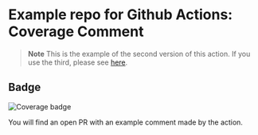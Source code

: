 # Example repo for Github Actions: Coverage Comment

> **Note**
> This is the example of the second version of this action. If you use the third, please see [here](https://github.com/py-cov-action/python-coverage-comment-action-v3-example).

## Badge

![Coverage badge](https://img.shields.io/endpoint?url=https://raw.githubusercontent.com/wiki/ewjoachim/python-coverage-comment-action-example/python-coverage-comment-action-badge.json)

You will find an open PR with an example comment made by the action.
